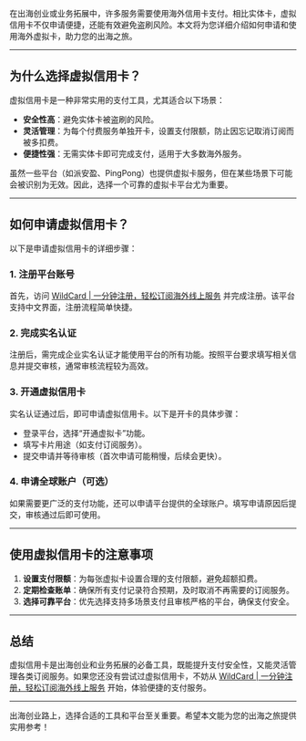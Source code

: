 在出海创业或业务拓展中，许多服务需要使用海外信用卡支付。相比实体卡，虚拟信用卡不仅申请便捷，还能有效避免盗刷风险。本文将为您详细介绍如何申请和使用海外虚拟卡，助力您的出海之旅。

---

## 为什么选择虚拟信用卡？

虚拟信用卡是一种非常实用的支付工具，尤其适合以下场景：

- **安全性高**：避免实体卡被盗刷的风险。
- **灵活管理**：为每个付费服务单独开卡，设置支付限额，防止因忘记取消订阅而被多扣费。
- **便捷性强**：无需实体卡即可完成支付，适用于大多数海外服务。

虽然一些平台（如派安盈、PingPong）也提供虚拟卡服务，但在某些场景下可能会被识别为无效。因此，选择一个可靠的虚拟卡平台尤为重要。

---

## 如何申请虚拟信用卡？

以下是申请虚拟信用卡的详细步骤：

### 1. 注册平台账号
首先，访问 [WildCard | 一分钟注册，轻松订阅海外线上服务](https://bit.ly/bewildcard) 并完成注册。该平台支持中文界面，注册流程简单快捷。

### 2. 完成实名认证
注册后，需完成企业实名认证才能使用平台的所有功能。按照平台要求填写相关信息并提交审核，通常审核流程较为高效。

### 3. 开通虚拟信用卡
实名认证通过后，即可申请虚拟信用卡。以下是开卡的具体步骤：
- 登录平台，选择“开通虚拟卡”功能。
- 填写卡片用途（如支付订阅服务）。
- 提交申请并等待审核（首次申请可能稍慢，后续会更快）。

### 4. 申请全球账户（可选）
如果需要更广泛的支付功能，还可以申请平台提供的全球账户。填写申请原因后提交，审核通过后即可使用。

---

## 使用虚拟信用卡的注意事项

1. **设置支付限额**：为每张虚拟卡设置合理的支付限额，避免超额扣费。
2. **定期检查账单**：确保所有支付记录符合预期，及时取消不再需要的订阅服务。
3. **选择可靠平台**：优先选择支持多场景支付且审核严格的平台，确保支付安全。

---

## 总结

虚拟信用卡是出海创业和业务拓展的必备工具，既能提升支付安全性，又能灵活管理各类订阅服务。如果您还没有尝试过虚拟信用卡，不妨从 [WildCard | 一分钟注册，轻松订阅海外线上服务](https://bit.ly/bewildcard) 开始，体验便捷的支付服务。

---

出海创业路上，选择合适的工具和平台至关重要。希望本文能为您的出海之旅提供实用参考！